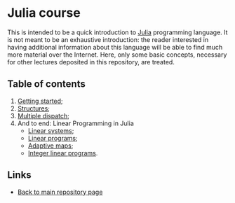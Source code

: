 
# Julia course

This is intended to be a quick introduction to [Julia](https://julialang.org/)
programming language. It is not meant to be an exhaustive introduction: the
reader interested in having additional information about this language will
be able to find much more material over the Internet. Here, only some basic
concepts, necessary for other lectures deposited in this repository, are 
treated.

## Table of contents

1. [Getting started](./getting-started.md);
2. [Structures](./structs.md);
3. [Multiple dispatch](./multiple-dispatch.md);
4. And to end: Linear Programming in Julia
   * [Linear systems](./linear-systems.md);
   * [Linear programs](./-linear-programs.md);
   * [Adaptive maps](./adaptive-maps.md);
   * [Integer linear programs](./integer-programs.md).

## Links

* [Back to main repository page](../README.md)

